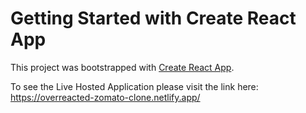 # Getting Started with Create React App

This project was bootstrapped with [Create React App](https://github.com/facebook/create-react-app).

To see the Live Hosted Application please visit the link here: https://overreacted-zomato-clone.netlify.app/
